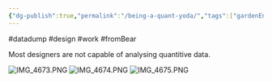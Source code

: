 ```yaml
---
{"dg-publish":true,"permalink":"/being-a-quant-yoda/","tags":["gardenEntry"],"noteIcon":""}
---
```


#datadump #design #work #fromBear


Most designers are not capable of analysing quantitive data.

![IMG_4673.PNG](blob:capacitor://localhost/d3954f79-bebe-4686-af07-ab757732f200)
 ![IMG_4674.PNG](blob:capacitor://localhost/f14e4ec0-7e76-4a41-a05a-a42e98a1609a)
 ![IMG_4675.PNG](blob:capacitor://localhost/a6902d2a-73af-4d3b-b5aa-1ed6da9ab8a6)
